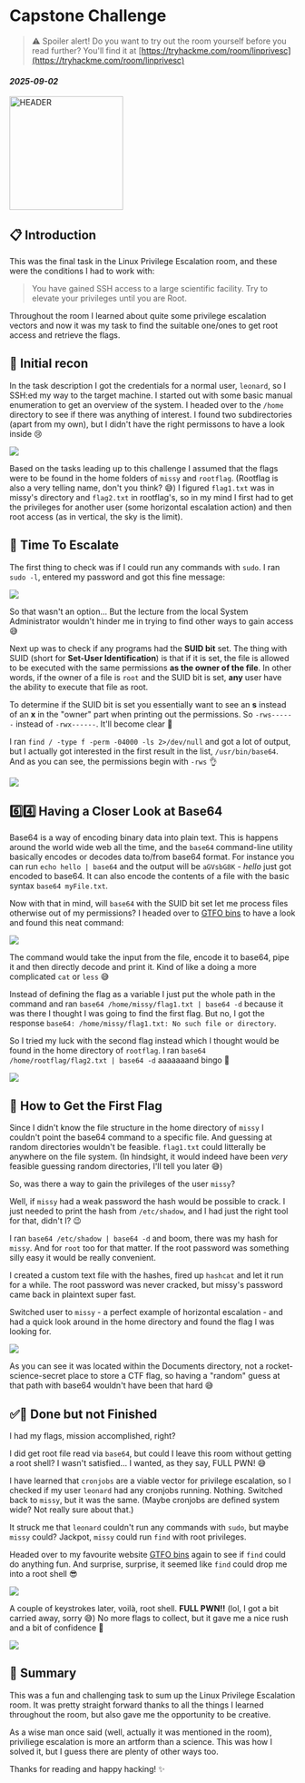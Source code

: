 # Capstone Challenge

> ⚠️ Spoiler alert! Do you want to try out the room yourself before you read further? You'll find it at [https://tryhackme.com/room/linprivesc](https://tryhackme.com/room/linprivesc)

#### *2025-09-02*

<img src="img/HEADER.png" alt="HEADER" height="200px">

## 📋 Introduction
This was the final task in the Linux Privilege Escalation room, and these were the conditions I had to work with:

>You have gained SSH access to a large scientific facility. Try to elevate your privileges until you are Root.

Throughout the room I learned about quite some privilege escalation vectors and now it was my task to find the suitable one/ones to get root access and retrieve the flags.

## 📡 Initial recon

In the task description I got the credentials for a normal user, `leonard`, so I SSH:ed my way to the target machine. I started out with some basic manual enumeration to get an overview of the system. I headed over to the `/home` directory to see if there was anything of interest. I found two subdirectories (apart from my own), but I didn't have the right permissons to have a look inside 😢

![](img/HOME_FOLDER.jpg)

Based on the tasks leading up to this challenge I assumed that the flags were to be found in the home folders of `missy` and `rootflag`. (Rootflag is also a very telling name, don't you think? 😅) I figured `flag1.txt` was in missy's directory and `flag2.txt` in rootflag's, so in my mind I first had to get the privileges for another user (some horizontal escalation action) and then root access (as in vertical, the sky is the limit).

## 🚀 Time To Escalate

The first thing to check was if I could run any commands with `sudo`. I ran `sudo -l`, entered my password and got this fine message:

![](img/SUDO_L.jpg)

So that wasn't an option... But the lecture from the local System Administrator wouldn't hinder me in trying to find other ways to gain access 😅

Next up was to check if any programs had the **SUID bit** set. The thing with SUID (short for **Set-User Identification**) is that if it is set, the file is allowed to be executed with the same permissions **as the owner of the file**. In other words, if the owner of a file is `root` and the SUID bit is set, **any** user have the ability to execute that file as root. 

To determine if the SUID bit is set you essentially want to see an **s** instead of an **x** in the "owner" part when printing out the permissions. So `-rws------` instead of `-rwx------`. It'll become clear 🙂

I ran `find / -type f -perm -04000 -ls 2>/dev/null` and got a lot of output, but I actually got interested in the first result in the list, `/usr/bin/base64`. And as you can see, the permissions begin with `-rws` 👌

![](img/SUID.jpg)

## 6️⃣4️⃣ Having a Closer Look at Base64

Base64 is a way of encoding binary data into plain text. This is happens around the world wide web all the time, and the `base64` command-line utility basically encodes or decodes data to/from base64 format. For instance you can run `echo hello | base64` and the output will be `aGVsbG8K` - *hello* just got encoded to base64. It can also encode the contents of a file with the basic syntax `base64 myFile.txt`. 

Now with that in mind, will `base64` with the SUID bit set let me process files otherwise out of my permissions? I headed over to [GTFO bins](https://gtfobins.github.io/) to have a look and found this neat command:

![](img/base64_gtfo.png)

The command would take the input from the file, encode it to base64, pipe it and then directly decode and print it. Kind of like a doing a more complicated `cat` or `less` 😅

Instead of defining the flag as a variable I just put the whole path in the command and ran `base64 /home/missy/flag1.txt | base64 -d` because it was there I thought I was going to find the first flag. But no, I got the response `base64: /home/missy/flag1.txt: No such file or directory`.

So I tried my luck with the second flag instead which I thought would be found in the home directory of `rootflag`. I ran `base64 /home/rootflag/flag2.txt | base64 -d` aaaaaaand bingo 🎉

![](img/FLAG_2.jpg)

## 🤔 How to Get the First Flag

Since I didn't know the file structure in the home directory of `missy` I couldn't point the base64 command to a specific file. And guessing at random directories wouldn't be feasible. `flag1.txt` could litterally be anywhere on the file system. (In hindsight, it would indeed have been *very* feasible guessing random directories, I'll tell you later 😅)

So, was there a way to gain the privileges of the user `missy`?

Well, if `missy` had a weak password the hash would be possible to crack. I just needed to print the hash from `/etc/shadow`, and I had just the right tool for that, didn't I? 😉

I ran `base64 /etc/shadow | base64 -d` and boom, there was my hash for `missy`. And for `root` too for that matter. If the root password was something silly easy it would be really convenient. 

I created a custom text file with the hashes, fired up `hashcat` and let it run for a while. The root password was never cracked, but missy's password came back in plaintext super fast. 

Switched user to `missy` - a perfect example of horizontal escalation - and had a quick look around in the home directory and found the flag I was looking for.

![](img/FLAG_1.jpg)

As you can see it was located within the Documents directory, not a rocket-science-secret place to store a CTF flag, so having a "random" guess at that path with base64 wouldn't have been that hard 😅 

## ✅😤 Done but not Finished

I had my flags, mission accomplished, right?

I did get root file read via `base64`, but could I leave this room without getting a root shell? I wasn't satisfied... I wanted, as they say, FULL PWN! 😅 

I have learned that `cronjobs` are a viable vector for privilege escalation, so I checked if my user `leonard` had any cronjobs running. Nothing. Switched back to `missy`, but it was the same. (Maybe cronjobs are defined system wide? Not really sure about that.)

It struck me that `leonard` couldn't run any commands with `sudo`, but maybe `missy` could? Jackpot, `missy` could run `find` with root privileges.

Headed over to my favourite website [GTFO bins](https://gtfobins.github.io/) again to see if `find` could do anything fun. And surprise, surprise, it seemed like `find` could drop me into a root shell 😎

![](img/GTFO.jpg)

A couple of keystrokes later, voilà, root shell. **FULL PWN!!** (lol, I got a bit carried away, sorry 😅) No more flags to collect, but it gave me a nice rush and a bit of confidence 🙂

![](img/FULL_PWN.jpg)

## 📝 Summary

This was a fun and challenging task to sum up the Linux Privilege Escalation room. It was pretty straight forward thanks to all the things I learned throughout the room, but also gave me the opportunity to be creative. 

As a wise man once said (well, actually it was mentioned in the room), priviliege escalation is more an artform than a science. This was how I solved it, but I guess there are plenty of other ways too.
 
Thanks for reading and happy hacking! ✨